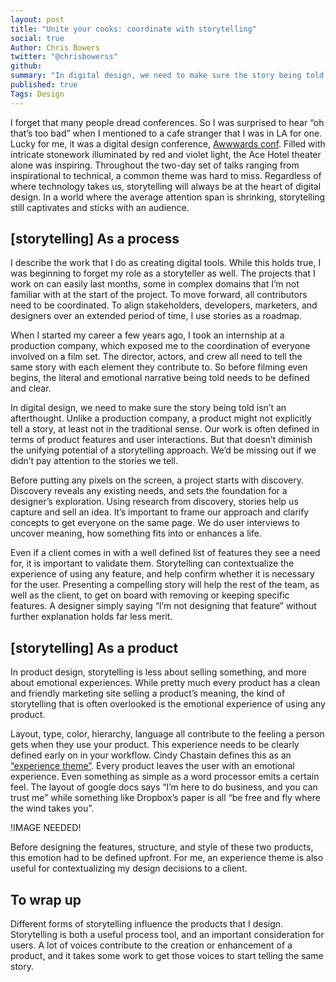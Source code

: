 ```yaml
---
layout: post
title: "Unite your cooks: coordinate with storytelling"
social: true
Author: Chris Bowers
twitter: "@chrisbowerss"
github:
summary: "In digital design, we need to make sure the story being told isn’t an afterthought."
published: true
Tags: Design
---
```


I forget that many people dread conferences. So I was surprised to hear “oh that’s too bad” when I mentioned to a cafe stranger that I was in LA for one. Lucky for me, it was a digital design conference, [Awwwards conf](https://conference.awwwards.com/). Filled with intricate stonework illuminated by red and violet light, the Ace Hotel theater alone was inspiring. Throughout the two-day set of talks ranging from inspirational to technical, a common theme was hard to miss. Regardless of where technology takes us, storytelling will always be at the heart of digital design. In a world where the average attention span is shrinking, storytelling still captivates and sticks with an audience. 

## [storytelling] As a process

I describe the work that I do as creating digital tools. While this holds true, I was beginning to forget my role as a storyteller as well. The projects that I work on can easily last months, some in complex domains that I’m not familiar with at the start of the project. To move forward, all contributors need to be coordinated. To align stakeholders, developers, marketers, and designers over an extended period of time, I use stories as a roadmap.

When I started my career a few years ago, I took an internship at a production company, which exposed me to the coordination of everyone involved on a film set. The director, actors, and crew all need to tell the same story with each element they contribute to. So before filming even begins, the literal and emotional narrative being told needs to be defined and clear. 

In digital design, we need to make sure the story being told isn’t an afterthought. Unlike a production company, a product might not explicitly tell a story, at least not in the traditional sense. Our work is often defined in terms of product features and user interactions. But that doesn’t diminish the unifying potential of a storytelling approach. We’d be missing out if we didn’t pay attention to the stories we tell.

Before putting any pixels on the screen, a project starts with discovery. Discovery reveals any existing needs, and sets the foundation for a designer’s exploration. Using research from discovery, stories help us capture and sell an idea. It’s important to frame our approach and clarify concepts to get everyone on the same page. We do user interviews to uncover meaning, how something fits into or enhances a life. 

Even if a client comes in with a well defined list of features they see a need for, it is important to validate them. Storytelling can contextualize the experience of using any feature, and help confirm whether it is necessary for the user. Presenting a compelling story will help the rest of the team, as well as the client, to get on board with removing or keeping specific features. A designer simply saying “I’m not designing that feature” without further explanation holds far less merit. 

## [storytelling] As a product

In product design, storytelling is less about selling something, and more about emotional experiences. While pretty much every product has a clean and friendly marketing site selling a product’s meaning, the kind of storytelling that is often overlooked is the emotional experience of using any product. 

Layout, type, color, hierarchy, language all contribute to the feeling a person gets when they use your product. This experience needs to be clearly defined early on in your workflow. Cindy Chastain defines this as an [“experience theme”](http://boxesandarrows.com/experience-themes/). Every product leaves the user with an emotional experience. Even something as simple as a word processor emits a certain feel. The layout of google docs says “I’m here to do business, and you can trust me” while something like Dropbox’s paper is all “be free and fly where the wind takes you”. 

!IMAGE NEEDED!

Before designing the features, structure, and style of these two products, this emotion had to be defined upfront. For me, an experience theme is also useful for contextualizing my design decisions to a client. 
	
## To wrap up

Different forms of storytelling influence the products that I design. Storytelling is both a useful process tool, and an important consideration for users. A lot of voices contribute to the creation or enhancement of a product, and it takes some work to get those voices to start telling the same story. 
